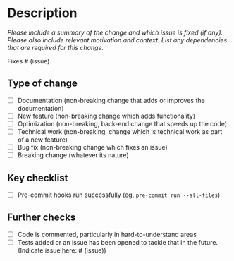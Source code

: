 # Description

_Please include a summary of the change and which issue is fixed (if any). Please also
include relevant motivation and context. List any dependencies that are required for
this change._

Fixes # (issue)

## Type of change

- [ ] Documentation (non-breaking change that adds or improves the documentation)
- [ ] New feature (non-breaking change which adds functionality)
- [ ] Optimization (non-breaking, back-end change that speeds up the code)
- [ ] Technical work (non-breaking, change which is technical work as part of a new feature)
- [ ] Bug fix (non-breaking change which fixes an issue)
- [ ] Breaking change (whatever its nature)

## Key checklist

- [ ] Pre-commit hooks run successfully (eg. `pre-commit run --all-files`)

## Further checks

- [ ] Code is commented, particularly in hard-to-understand areas
- [ ] Tests added or an issue has been opened to tackle that in the future. (Indicate issue here: # (issue))
